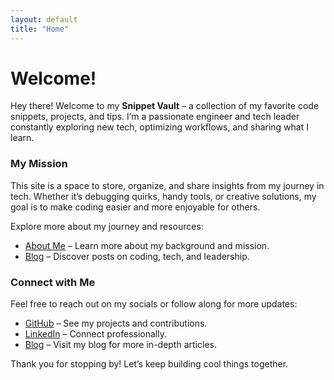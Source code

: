 ```yaml
---
layout: default
title: "Home"
---
```


# Welcome!

Hey there! Welcome to my **Snippet Vault** – a collection of my favorite code snippets, projects, and tips. I’m a passionate engineer and tech leader constantly exploring new tech, optimizing workflows, and sharing what I learn.

### My Mission
This site is a space to store, organize, and share insights from my journey in tech. Whether it’s debugging quirks, handy tools, or creative solutions, my goal is to make coding easier and more enjoyable for others.

Explore more about my journey and resources:

- [About Me](about.md) – Learn more about my background and mission.
- [Blog](blog.md) – Discover posts on coding, tech, and leadership.

### Connect with Me
Feel free to reach out on my socials or follow along for more updates:

- [GitHub](https://github.com/nevalsingh) – See my projects and contributions.
- [LinkedIn](https://www.linkedin.com/in/neval-singh-43a6a8120/) – Connect professionally.
- [Blog](https://nevalsingh.github.io/blog) – Visit my blog for more in-depth articles.

Thank you for stopping by! Let’s keep building cool things together.